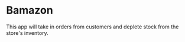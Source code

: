 # Bamazon
This app will take in orders from customers and deplete stock from the store's inventory.



